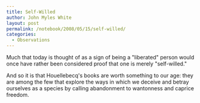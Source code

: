 ```yaml
---
title: Self-Willed
author: John Myles White
layout: post
permalink: /notebook/2008/05/15/self-willed/
categories:
  - Observations
---
```


Much that today is thought of as a sign of being a "liberated" person would once have rather been considered proof that one is merely "self-willed."

And so it is that Houellebecq's books are worth something to our age: they are among the few that explore the ways in which we deceive and betray ourselves as a species by calling abandonment to wantonness and caprice freedom.
